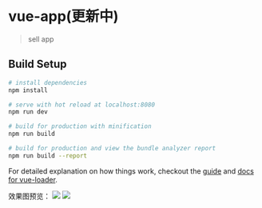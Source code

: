# vue-app(更新中)

> sell app

## Build Setup

``` bash
# install dependencies
npm install

# serve with hot reload at localhost:8080
npm run dev

# build for production with minification
npm run build

# build for production and view the bundle analyzer report
npm run build --report
```

For detailed explanation on how things work, checkout the [guide](http://vuejs-templates.github.io/webpack/) and [docs for vue-loader](http://vuejs.github.io/vue-loader).


效果图预览：
![](https://github.com/Yfling/vue-sell/blob/master/view/1.png?raw=true)
![](https://raw.githubusercontent.com/Yfling/vue-sell/ce5f82a9d1867f74fec0bbb28520ba4a7b3c870f/view/2.png)
